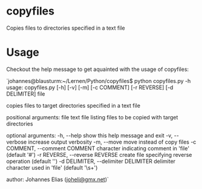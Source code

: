 # copyfiles
Copies files to directories specified in a text file

# Usage

Checkout the help message to get aquainted with the usage of copyfiles:

`johannes@blausturm:~/Lernen/Python/copyfiles$ python copyfiles.py -h
usage: copyfiles.py [-h] [-v] [-m] [-c COMMENT] [-r REVERSE] [-d DELIMITER]
                    file

copies files to target directories specified in a text file

positional arguments:
  file                  text file listing files to be copied with target
                        directories

optional arguments:
  -h, --help            show this help message and exit
  -v, --verbose         increase output verbosity
  -m, --move            move instead of copy files
  -c COMMENT, --comment COMMENT
                        character indicating comment in 'file' (default '#')
  -r REVERSE, --reverse REVERSE
                        create file specifying reverse operation (default '')
  -d DELIMITER, --delimiter DELIMITER
                        delimiter character used in 'file' (default '\s+')

author: Johannes Elias (joheli@gmx.net)`

